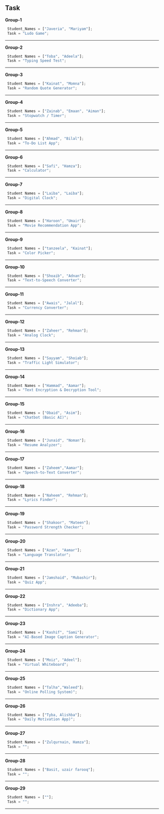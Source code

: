 ## **Task**

**Group-1**
```javascript
 Student_Names = ["Javeria", "Mariyam"];
 Task = "Ludo Game";
 ```
  ---

**Group-2**
```javascript
 Student Names = ["Toba", "Adeela"];
 Task = "Typing Speed Test";
 ```
  ---

**Group-3**
```javascript
 Student Names = ["Kainat", "Momna"];
 Task = "Random Quote Generator";
 ```
  ---

**Group-4**
```javascript
 Student Names = ["Zainab", "Emaan", "Aiman"];
 Task = "Stopwatch / Timer";
 ```
  ---

**Group-5**
```javascript
 Student Names = ["Ahmad", "Bilal"];
 Task = "To-Do List App";
 ```
 ---

**Group-6**
```javascript
 Student Names = ["Safi", "Hamza"];
 Task = "Calculator";
 ```
  ---

 **Group-7**
```javascript
 Student Names = ["Laiba", "Laiba"];
 Task = "Digital Clock";
 ```
  ---

 **Group-8**
```javascript
 Student Names = ["Haroon", "Umair"];
 Task = "Movie Recommendation App";
 ```
  ---

 **Group-9**
```javascript
 Student Names = ["tanzeela", "Kainat"];
 Task = "Color Picker";
 ```
  ---


  **Group-10**
```javascript
 Student Names = ["Shoaib", "Adnan"];
 Task = "Text-to-Speech Converter";
 ```
  ---

  **Group-11**
```javascript
 Student Names = ["Awais", "Jalal"];
 Task = "Currency Converter";
 ```
  ---

  **Group-12**
```javascript
 Student Names = ["Zaheer", "Rehman"];
 Task = "Analog Clock";
 ```
  ---

  **Group-13**
```javascript
 Student Names = ["Sayyam", "Shoiab"];
 Task = "Traffic Light Simulator";
 ```
  ---

  **Group-14**
```javascript
 Student Names = ["Hammad", "Aamar"];
 Task = "Text Encryption & Decryption Tool";
 ```
  ---

  **Group-15**
```javascript
 Student Names = ["Obaid", "Asim"];
 Task = "Chatbot (Basic AI)";
 ```
 ---

   **Group-16**
```javascript
 Student Names = ["Junaid", "Noman"];
 Task = "Resume Analyzer";
 ```
  ---

  **Group-17**
```javascript
 Student Names = ["Zaheem","Aamar"];
 Task = "Speech-to-Text Converter";
 ```
 ---

   **Group-18**
```javascript
 Student Names = ["Naheem", "Rehman"];
 Task = "Lyrics Finder";
 ```
 ---

  **Group-19**
```javascript
 Student Names = ["Shakoor", "Mateen"];
 Task = "Password Strength Checker";
 ```
 ---

   **Group-20**
```javascript
 Student Names = ["Azan", "Aamar"];
 Task = "Language Translator";
 ```
 ---

  **Group-21**
```javascript
 Student Names = ["Jamshaid", "Mubashir"];
 Task = "Quiz App";
 ```
 ---

   **Group-22**
```javascript
 Student Names = ["Inshra", "Adeeba"];
 Task = "Dictionary App";
 ```
  ---

  **Group-23**
```javascript
 Student Names = ["Kashif", "Sami"];
 Task = "AI-Based Image Caption Generator";
 ```
 ---

   **Group-24**
```javascript
 Student Names = ["Moiz", "Adeel"];
 Task = "Virtual Whiteboard";
 ```
 ---

  **Group-25**
```javascript
 Student Names = ["Talha","Waleed"];
 Task = "Online Polling System)";
 ```
 ---

 
  **Group-26**
```javascript
 Student Names = ["Tyba, Alishba"];
 Task = "Daily Motivation App)";
 ```
 ---

   **Group-27**
```javascript
 Student Names = ["Zulqurnain, Hamza"];
 Task = "";
 ```
 ---

  **Group-28**
```javascript
 Student Names = ["Basit, uzair farooq"];
 Task = "";
 ```
 ---

   **Group-29**
```javascript
 Student Names = [""];
 Task = "";
 ```
 ---


